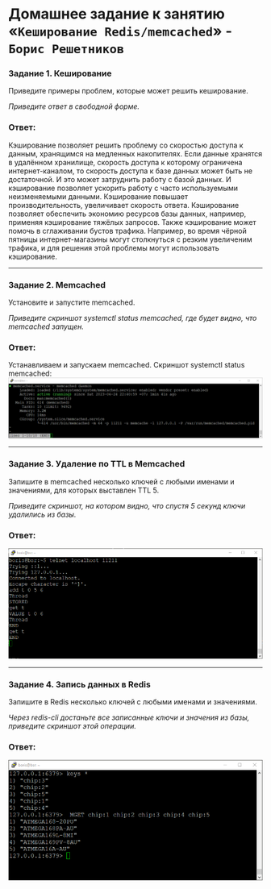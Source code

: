 # Домашнее задание к занятию «`Кеширование Redis/memcached`» - `Борис Решетников`

### Задание 1. Кеширование 

Приведите примеры проблем, которые может решить кеширование. 

*Приведите ответ в свободной форме.*

### Ответ:
Кэширование позволяет решить проблему со скоростью доступа к данным, хранящимся на медленных накопителях. Если данные хранятся в удалённом хранилище, скорость доступа к которому ограничена интернет-каналом, то скорость доступа к базе данных может быть не достаточной. И это может затруднить работу с базой данных. И кэширование позволяет ускорить работу с часто используемыми неизменяемыми данными. Кэширование повышает производительность, увеличивает скорость ответа.
Кэширование позволяет обеспечить экономию ресурсов базы данных, например, применяя кэширование тяжёлых запросов.
Также кэширование может помочь в сглаживании бустов трафика. Например, во время чёрной пятницы интернет-магазины могут столкнуться с резким увеличеним трафика, и для решения этой проблемы могут использовать кэширование.

---

### Задание 2. Memcached

Установите и запустите memcached.

*Приведите скриншот systemctl status memcached, где будет видно, что memcached запущен.*

### Ответ:
Устанавливаем и запускаем memcached.
Скриншот systemctl status memcached:
![systemctl status memcached](./img/b1.png)

---

### Задание 3. Удаление по TTL в Memcached

Запишите в memcached несколько ключей с любыми именами и значениями, для которых выставлен TTL 5. 

*Приведите скриншот, на котором видно, что спустя 5 секунд ключи удалились из базы.*

### Ответ:

![screen](./img/c1.png)

---

### Задание 4. Запись данных в Redis

Запишите в Redis несколько ключей с любыми именами и значениями. 

*Через redis-cli достаньте все записанные ключи и значения из базы, приведите скриншот этой операции.*

### Ответ:

![screen](./img/d1.png)
